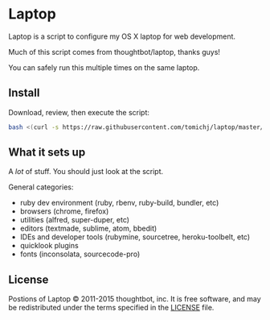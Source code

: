 Laptop
======

Laptop is a script to configure my OS X laptop for web development.

Much of this script comes from thoughtbot/laptop, thanks guys!

You can safely run this multiple times on the same laptop.


Install
-------

Download, review, then execute the script:

```sh
bash <(curl -s https://raw.githubusercontent.com/tomichj/laptop/master/mac)
```


What it sets up
---------------
A *lot* of stuff. You should just look at the script.

General categories: 
* ruby dev environment (ruby, rbenv, ruby-build, bundler, etc)
* browsers (chrome, firefox)
* utilities (alfred, super-duper, etc)
* editors (textmade, sublime, atom, bbedit)
* IDEs and developer tools (rubymine, sourcetree, heroku-toolbelt, etc)
* quicklook plugins
* fonts (inconsolata, sourcecode-pro)


License
-------

Postions of Laptop © 2011-2015 thoughtbot, inc.
It is free software, 
and may be redistributed under the terms specified in the [LICENSE] file.

[LICENSE]: LICENSE

